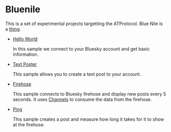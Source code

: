 # Bluenile

This is a set of experimental projects targetting the ATProtocol. Blue Nile is a [thing](https://en.wikipedia.org/wiki/Blue_Nile).

* [Hello World](hello-world)
  
  In this sample we connect to your Bluesky account and get basic information.


* [Text Poster](text-poster)

  This sample allows you to create a text post to your account.

* [Firehose](fire-hose)

  This sample connects to Bluesky firehose and display new posts every 5 seconds. It uses [Channels](https://learn.microsoft.com/en-us/dotnet/core/extensions/channels) to consume the data from the firehose.

* [Ping](ping)

  This sample creates a post and measure how long it takes for it to show at the firehose.

